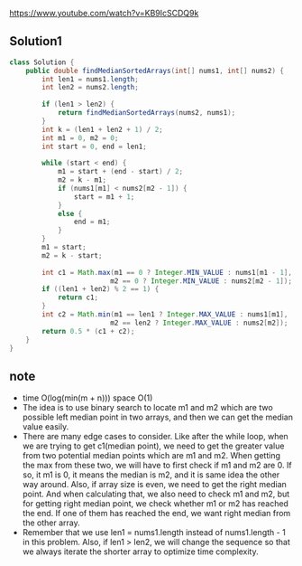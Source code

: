 https://www.youtube.com/watch?v=KB9IcSCDQ9k
## Solution1
``` java
class Solution {
    public double findMedianSortedArrays(int[] nums1, int[] nums2) {
        int len1 = nums1.length;
        int len2 = nums2.length;
        
        if (len1 > len2) {
            return findMedianSortedArrays(nums2, nums1);
        }
        int k = (len1 + len2 + 1) / 2;
        int m1 = 0, m2 = 0;
        int start = 0, end = len1;
        
        while (start < end) {
            m1 = start + (end - start) / 2;
            m2 = k - m1;
            if (nums1[m1] < nums2[m2 - 1]) {
                start = m1 + 1;
            }
            else {
                end = m1;
            }
        }
        m1 = start;
        m2 = k - start;
        
        int c1 = Math.max(m1 == 0 ? Integer.MIN_VALUE : nums1[m1 - 1],
                         m2 == 0 ? Integer.MIN_VALUE : nums2[m2 - 1]);
        if ((len1 + len2) % 2 == 1) {
            return c1;
        }
        int c2 = Math.min(m1 == len1 ? Integer.MAX_VALUE : nums1[m1], 
                         m2 == len2 ? Integer.MAX_VALUE : nums2[m2]);
        return 0.5 * (c1 + c2);
    }
}
```

## note
* time O(log(min(m + n))) space O(1)
* The idea is to use binary search to locate m1 and m2 which are two possible left median point in two arrays, and then we can get the median value easily.
* There are many edge cases to consider. Like after the while loop, when we are trying to get c1(median point), we need to get the greater value from two potential median points which are m1 and m2. When getting the max from these two, we will have to first check if m1 and m2 are 0. If so, it m1 is 0, it means the median is m2, and it is same idea the other way around. Also, 
if array size is even, we need to get the right median point. And when calculating that, we also need to check m1 and m2, but for getting right median point, we check whether m1 or m2 has reached the end. If one of them has reached the end, we want right median from the other array.
* Remember that we use len1 = nums1.length instead of nums1.length - 1 in this problem. Also, if len1 > len2, we will change the sequence so that we always iterate the shorter array to optimize time complexity.

